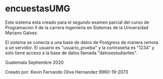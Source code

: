# encuestasUMG
Este sistema esta creado para el segundo examen parcial del curso de 
Programacion II de la carrera Ingenieria en Sistemas de la Universidad 
Mariano Galvez.

El sistema se conecta a una base de datos de Postgress de manera remota a 
un servidor. El usuario es "usuario_prueba" y la contraseña es "1234" y solo 
tiene acceso a la base de datos llamada "datosestudiantes".

Guatemala Septiembre 2020

Creado por: Kevin Fernando Oliva Hernandez 9960-19-2073
